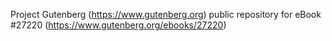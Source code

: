 Project Gutenberg (https://www.gutenberg.org) public repository for eBook #27220 (https://www.gutenberg.org/ebooks/27220)

